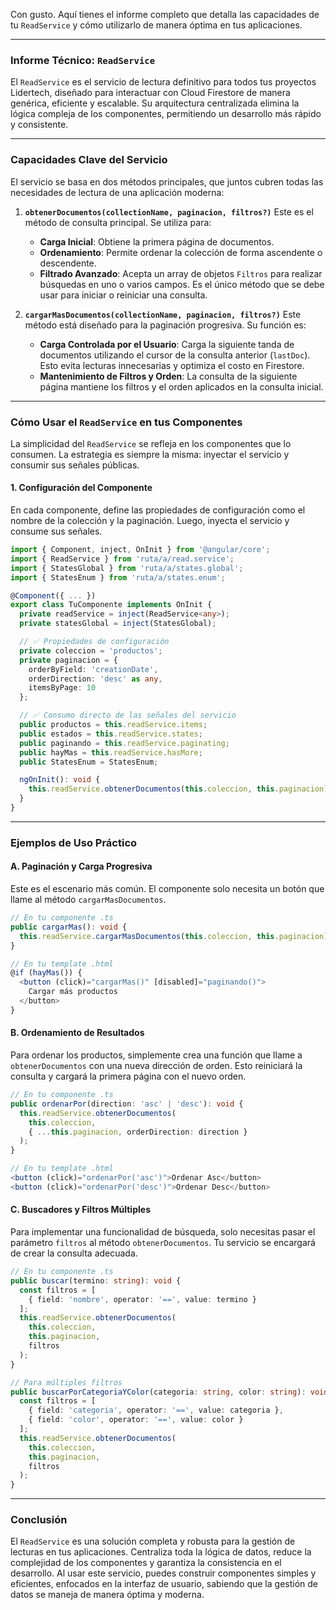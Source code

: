 Con gusto. Aquí tienes el informe completo que detalla las capacidades de tu `ReadService` y cómo utilizarlo de manera óptima en tus aplicaciones.

-----

### **Informe Técnico: `ReadService`**

El `ReadService` es el servicio de lectura definitivo para todos tus proyectos Lidertech, diseñado para interactuar con Cloud Firestore de manera genérica, eficiente y escalable. Su arquitectura centralizada elimina la lógica compleja de los componentes, permitiendo un desarrollo más rápido y consistente.

-----

### **Capacidades Clave del Servicio**

El servicio se basa en dos métodos principales, que juntos cubren todas las necesidades de lectura de una aplicación moderna:

1.  **`obtenerDocumentos(collectionName, paginacion, filtros?)`**
    Este es el método de consulta principal. Se utiliza para:

      * **Carga Inicial**: Obtiene la primera página de documentos.
      * **Ordenamiento**: Permite ordenar la colección de forma ascendente o descendente.
      * **Filtrado Avanzado**: Acepta un array de objetos `Filtros` para realizar búsquedas en uno o varios campos. Es el único método que se debe usar para iniciar o reiniciar una consulta.

2.  **`cargarMasDocumentos(collectionName, paginacion, filtros?)`**
    Este método está diseñado para la paginación progresiva. Su función es:

      * **Carga Controlada por el Usuario**: Carga la siguiente tanda de documentos utilizando el cursor de la consulta anterior (`lastDoc`). Esto evita lecturas innecesarias y optimiza el costo en Firestore.
      * **Mantenimiento de Filtros y Orden**: La consulta de la siguiente página mantiene los filtros y el orden aplicados en la consulta inicial.

-----

### **Cómo Usar el `ReadService` en tus Componentes**

La simplicidad del `ReadService` se refleja en los componentes que lo consumen. La estrategia es siempre la misma: inyectar el servicio y consumir sus señales públicas.

#### **1. Configuración del Componente**

En cada componente, define las propiedades de configuración como el nombre de la colección y la paginación. Luego, inyecta el servicio y consume sus señales.

```typescript
import { Component, inject, OnInit } from '@angular/core';
import { ReadService } from 'ruta/a/read.service';
import { StatesGlobal } from 'ruta/a/states.global';
import { StatesEnum } from 'ruta/a/states.enum';

@Component({ ... })
export class TuComponente implements OnInit {
  private readService = inject(ReadService<any>);
  private statesGlobal = inject(StatesGlobal);

  // ✅ Propiedades de configuración
  private coleccion = 'productos';
  private paginacion = {
    orderByField: 'creationDate',
    orderDirection: 'desc' as any,
    itemsByPage: 10
  };

  // ✅ Consumo directo de las señales del servicio
  public productos = this.readService.items;
  public estados = this.readService.states;
  public paginando = this.readService.paginating;
  public hayMas = this.readService.hasMore;
  public StatesEnum = StatesEnum;

  ngOnInit(): void {
    this.readService.obtenerDocumentos(this.coleccion, this.paginacion);
  }
}
```

-----

### **Ejemplos de Uso Práctico**

#### **A. Paginación y Carga Progresiva**

Este es el escenario más común. El componente solo necesita un botón que llame al método `cargarMasDocumentos`.

```typescript
// En tu componente .ts
public cargarMas(): void {
  this.readService.cargarMasDocumentos(this.coleccion, this.paginacion);
}

// En tu template .html
@if (hayMas()) {
  <button (click)="cargarMas()" [disabled]="paginando()">
    Cargar más productos
  </button>
}
```

#### **B. Ordenamiento de Resultados**

Para ordenar los productos, simplemente crea una función que llame a `obtenerDocumentos` con una nueva dirección de orden. Esto reiniciará la consulta y cargará la primera página con el nuevo orden.

```typescript
// En tu componente .ts
public ordenarPor(direction: 'asc' | 'desc'): void {
  this.readService.obtenerDocumentos(
    this.coleccion,
    { ...this.paginacion, orderDirection: direction }
  );
}

// En tu template .html
<button (click)="ordenarPor('asc')">Ordenar Asc</button>
<button (click)="ordenarPor('desc')">Ordenar Desc</button>
```

#### **C. Buscadores y Filtros Múltiples**

Para implementar una funcionalidad de búsqueda, solo necesitas pasar el parámetro `filtros` al método `obtenerDocumentos`. Tu servicio se encargará de crear la consulta adecuada.

```typescript
// En tu componente .ts
public buscar(termino: string): void {
  const filtros = [
    { field: 'nombre', operator: '==', value: termino }
  ];
  this.readService.obtenerDocumentos(
    this.coleccion,
    this.paginacion,
    filtros
  );
}

// Para múltiples filtros
public buscarPorCategoriaYColor(categoria: string, color: string): void {
  const filtros = [
    { field: 'categoria', operator: '==', value: categoria },
    { field: 'color', operator: '==', value: color }
  ];
  this.readService.obtenerDocumentos(
    this.coleccion,
    this.paginacion,
    filtros
  );
}
```

-----

### **Conclusión**

El `ReadService` es una solución completa y robusta para la gestión de lecturas en tus aplicaciones. Centraliza toda la lógica de datos, reduce la complejidad de los componentes y garantiza la consistencia en el desarrollo. Al usar este servicio, puedes construir componentes simples y eficientes, enfocados en la interfaz de usuario, sabiendo que la gestión de datos se maneja de manera óptima y moderna.
